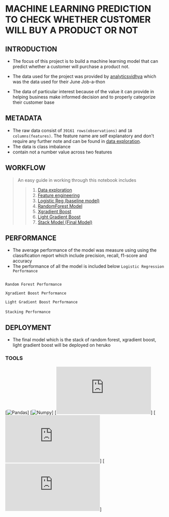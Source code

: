 # MACHINE LEARNING PREDICTION TO CHECK WHETHER CUSTOMER WILL BUY A PRODUCT OR NOT

## INTRODUCTION

* The focus of this project is to build a machine learning model that can predict whether a customer will purchase a product not.

* The data used for the project was provided by [analyticsvidhya](http://datahack.analyticsvidhya.com/contest/job-a-thon-june-2022/?utm_source=datahack&utm_medium=navbar) which was the data used for their June Job-a-thon

* The data of particular interest because of the value it can provide in helping business make informed decision and to properly categorize their customer base

## METADATA
* The raw data consist of ```39161 rows(observations)``` and ```18 columns(features)```. The feature name are self explanatory and don't require any further note and can be found in [data exploration]().
* The data is class imbalance 
* contain not a number value across two features

## WORKFLOW
> An easy guide in working through this notebook includes
>> 1. [Data exploration](https://github.com/akinyosoyeisaac/Customer_Purchase_Prediction/blob/main/data%20exploration.ipynb)
>> 2. [Feature engineering](https://github.com/akinyosoyeisaac/Customer_Purchase_Prediction/blob/main/feature%20engineering.ipynb)
>> 3. [Logistic Reg (baseline model)](https://github.com/akinyosoyeisaac/Customer_Purchase_Prediction/blob/main/logistic%20reg.ipynb)
>> 5. [RandomForest Model](https://github.com/akinyosoyeisaac/Customer_Purchase_Prediction/blob/main/RandomForest%20Model.ipynb)
>> 6. [Xgradient Boost](https://github.com/akinyosoyeisaac/Customer_Purchase_Prediction/blob/main/xgradient-boost.ipynb)
>> 7. [Light Gradient Boost](https://github.com/akinyosoyeisaac/Customer_Purchase_Prediction/blob/main/light-Gradient-Boost.ipynb)
>> 8. [Stack Model (Final Model)](https://github.com/akinyosoyeisaac/Customer_Purchase_Prediction/blob/main/Stacking.ipynb)

## PERFORMANCE
* The average performance of the model was measure using using the classification report which include precision, recall, f1-score and accuracy
* The performance of all the model is included below
```Logistic Regression Performance```
<img scr="https://github.com/akinyosoyeisaac/Customer_Purchase_Prediction/blob/main/img/logistic%20regression%20performance.JPG" width="350">

```Random Forest Performance```
<img scr="https://github.com/akinyosoyeisaac/Customer_Purchase_Prediction/blob/main/img/random%20forest%20performance.JPG" width="350">

```Xgradient Boost Performance```
<img scr="https://github.com/akinyosoyeisaac/Customer_Purchase_Prediction/blob/main/img/Xgradient%20boost%20performance.JPG" width="350">

```Light Gradient Boost Performance```
<img scr="https://github.com/akinyosoyeisaac/Customer_Purchase_Prediction/blob/main/img/light%20gradient%20boost%20performance.JPG" width="350">

```Stacking Performance```
<img scr="https://github.com/akinyosoyeisaac/Customer_Purchase_Prediction/blob/main/img/stacking%20performance.JPG" width="350">


## DEPLOYMENT
* The final model which is the stack of random forest, xgradient boost, light gradient boost will be deployed on heruko


### TOOLS
[![Pandas](http://pandas.pydata.org/doc/)]
[![Numpy](http://numpy.org/doc/stable/)]
[![Sklearn](http://scikit-learn.org/stable/modules/classes.html)]
[![Imblearn](http://imbalanced-learn.org/stable/user_guide.html)]
[![Imblearn](http://matplotlib.org/stable/api/index.html)]
